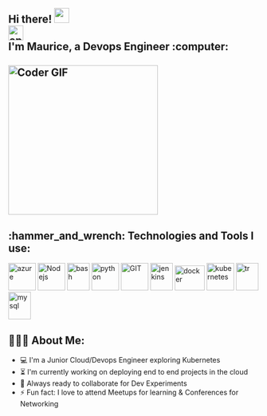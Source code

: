 <h2 align="left">
 <abc>
  <br>Hi there! <img src="https://user-images.githubusercontent.com/42378118/110234147-e3259600-7f4e-11eb-95be-0c4047144dea.gif" width="30"><br>
<a href="https://www.linkedin.com/in/maurice-mcgibbon/" target="blank"><img align="center" src="https://cdn.jsdelivr.net/npm/simple-icons@3.0.1/icons/linkedin.svg" alt="apoorvtyagi" height="30" width="30" /></a>&nbsp; 
  <br> I'm Maurice, a Devops Engineer :computer:<br>
  <br>
    <img src="https://media.giphy.com/media/SWoSkN6DxTszqIKEqv/giphy.gif" alt="Coder GIF" width="300">
 </abc>
</h2> 
<h2 align="left">:hammer_and_wrench: Technologies and Tools I use:</h2>
<p align="left">
    <img src="https://www.vectorlogo.zone/logos/microsoft_azure/microsoft_azure-icon.svg" alt="azure" width="55" height="55"/>
    <img src="https://www.vectorlogo.zone/logos/nodejs/nodejs-icon.svg" alt="Nodejs" width="55" height="55"/>
    <img src="https://www.vectorlogo.zone/logos/gnu_bash/gnu_bash-icon.svg" alt="bash" width="45" height="55"/>
    <img src="https://www.vectorlogo.zone/logos/python/python-icon.svg" alt="python" width="55" height="55"/>
    <img src="https://www.vectorlogo.zone/logos/git-scm/git-scm-icon.svg" alt="GIT" width="55" height="55"/> 
    <img src="https://www.vectorlogo.zone/logos/jenkins/jenkins-icon.svg" alt="jenkins" width="45" height="55"/>
    <img src="https://www.vectorlogo.zone/logos/docker/docker-official.svg" alt="docker" width="60" height="50"/>
    <img src="https://www.vectorlogo.zone/logos/kubernetes/kubernetes-icon.svg" alt="kubernetes" width="55" height="55"/>
    <img src="https://www.vectorlogo.zone/logos/terraformio/terraformio-icon.svg" alt="tr" width="45" height="55"/>
    <img src="https://www.vectorlogo.zone/logos/mysql/mysql-icon.svg" alt="mysql" width="45" height="55"/>

<h2 align="left">👨🏻‍💻 About Me:</h2>

- :computer: I'm a Junior Cloud/Devops Engineer exploring Kubernetes
- :hourglass_flowing_sand: I'm currently working on deploying end to end projects in the cloud
- :rocket: Always ready to collaborate for Dev Experiments
- :zap: Fun fact: I love to attend Meetups for learning & Conferences for Networking<br>


